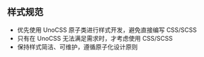 ## 样式规范

- 优先使用 UnoCSS 原子类进行样式开发，避免直接编写 CSS/SCSS
- 只有在 UnoCSS 无法满足需求时，才考虑使用 CSS/SCSS
- 保持样式简洁、可维护，遵循原子化设计原则
